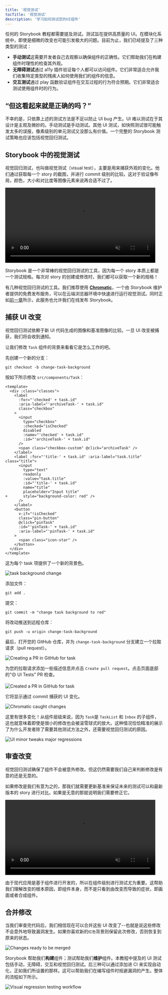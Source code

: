 ```yaml
---
title: '视觉测试'
tocTitle: '视觉测试'
description: '学习如何测试您的UI组件'
---
```


任何的 Storybook 教程都需要提及测试。测试旨在提供高质量的 UI。在模块化系统中，即使是细微的改变也可能引发极大的问题。目前为止，我们已经提及了三种类型的测试：

- **手动测试**这需要开发者自己去观察以确保组件的正确性。它们帮助我们在构建组件时理性的检查其外观。
- **无障碍测试**通过 a11y 插件验证每个人都可以访问组件。它们非常适合允许我们收集特定类型的残疾人如何使用我们的组件的信息。
- **交互测试**通过 play 函数验证组件在交互过程的行为符合预期。它们非常适合测试使用组件时的行为。

## “但这看起来就是正确的吗？”

不幸的是，只依靠上述的测试方法是不足以防止 UI bug 产生。UI 难以测试在于其设计是主观及微妙的。手动测试是手动测试。其他 UI 测试，如快照测试很可能触发太多的误报，像素级别的单元测试又没那么有价值。一个完整的 Storybook 测试策略也应该包括视觉回归测试。

## Storybook 中的视觉测试

视觉回归测试，也叫做视觉测试（visual test），主要是用来捕获外观的变化。他们通过获取每一个 story 的截图，并进行 commit 级别的比较。这对于验证像布局，颜色，大小和对比度等图像元素来说再合适不过了。

<video autoPlay muted playsInline loop style="width:480px; margin: 0 auto;">
  <source
    src="/intro-to-storybook/visual-regression-testing.mp4"
    type="video/mp4"
  />
</video>

Storybook 是一个非常棒的视觉回归测试的工具，因为每一个 story 本质上都是一个测试规格。每次对 story 的创建或修改时，我们都可以获取一个新的规格！

有几种视觉回归测试的工具。我们推荐使用 [**Chromatic**](https://www.chromatic.com/?utm_source=storybook_website&utm_medium=link&utm_campaign=storybook)，一个由 Storybook 维护者提供的免费发布服务，可以在云端浏览器环境中快速进行运行视觉测试。同时正如[前一章](/intro-to-storybook/vue/zh-CN/deploy/)所示，此服务也允许我们在线发布 Storybook。

## 捕获 UI 改变

视觉回归测试依赖于新 UI 代码生成的图像和基准图像的比较。一旦 UI 改变被捕获，我们将会收到通知。

让我们修改 `Task` 组件的背景来看看它是怎么工作的吧。

先创建一个新的分支：

```shell
git checkout -b change-task-background
```

按如下所示修改 `src/components/Task`：

```diff:title=src/components/Task.vue
<template>
  <div :class="classes">
    <label
      :for="'checked' + task.id"
      :aria-label="'archiveTask-' + task.id"
      class="checkbox"
    >
      <input
        type="checkbox"
        :checked="isChecked"
        disabled
        :name="'checked' + task.id"
        :id="'archiveTask-' + task.id"
      />
      <span class="checkbox-custom" @click="archiveTask" />
    </label>
    <label :for="'title-' + task.id" :aria-label="task.title" class="title">
      <input
        type="text"
        readonly
        :value="task.title"
        :id="'title-' + task.id"
        name="title"
        placeholder="Input title"
+       style="background-color: red" />
      />
    </label>
    <button
      v-if="!isChecked"
      class="pin-button"
      @click="pinTask"
      :id="'pinTask-' + task.id"
      :aria-label="'pinTask-' + task.id"
    >
      <span class="icon-star" />
    </button>
  </div>
</template>
```

这为每个 task 项提供了一个新的背景色。

![task background change](/intro-to-storybook/chromatic-task-change-7-0.png)

添加文件：

```shell
git add .
```

提交：

```shell
git commit -m "change task background to red"
```

将改动推送到远程仓库：

```shell
git push -u origin change-task-background
```

最后，打开您的 GitHub 仓库，并为 `change-task-background` 分支建立一个拉取请求（pull request）。

![Creating a PR in GitHub for task](/github/pull-request-background.png)

为您的拉取请求添加一些描述信息并点击 `Create pull request`。点击页面底部的"🟡 UI Tests" PR 检查。

![Created a PR in GitHub for task](/github/pull-request-background-ok.png)

它将显示通过 commit 捕获的 UI 变化。

![Chromatic caught changes](/intro-to-storybook/chromatic-catch-changes.png)

这里有很多变化！从组件层级来说，因为 `Task`是 `TaskList` 和 `Inbox` 的子组件，这也就意味着即使是很小的修改也会被滚雪球式的放大。这种情况恰恰精准的展示了为什么开发者除了需要其他测试方法之外，还需要视觉回归测试的原因。

![UI minor tweaks major regressions](/intro-to-storybook/minor-major-regressions.gif)

## 审查改变

视觉回归测试确保了组件不会被意外修改。但这仍然需要我们自己来判断修改是有意的还是无意的。

如果修改是我们有意为之的，那我们就需要更新基准来保证未来的测试可以和最新版本的 story 进行对比。如果是无意的那就说明我们需要修正它。

<video autoPlay muted playsInline loop style="width:480px; margin: 0 auto;">
  <source
    src="/intro-to-storybook/website-workflow-review-merge-optimized.mp4"
    type="video/mp4"
  />
</video>

由于现代应用是基于组件进行开发的，所以在组件级别进行测试尤为重要。这帮助我们理解改变的根本原因，即组件本身，而不是只看到由改变而导致的症状，即画面或者合成组件。

## 合并修改

当我们审查完代码后，我们相信现在可以合并这些 UI 改变了--也就是说这些修改不会意外地导致漏洞发生。如果你喜欢新的`红色`背景则保留此次修改，否则恢复到原来的状态。

![Changes ready to be merged](/intro-to-storybook/chromatic-review-finished.png)

Storybook 帮助我们**构建**组件；测试帮助我们**维护**组件。本教程中提及的 UI 测试包括手动，无障碍，交互和视觉回归测试。后三种可以通过添加进 CI 来实现自动化，正如我们所设置的那样。这可以帮助我们在编写组件时规避漏洞的产生。整体的流程如下所示。

![Visual regression testing workflow](/intro-to-storybook/cdd-review-workflow.png)
